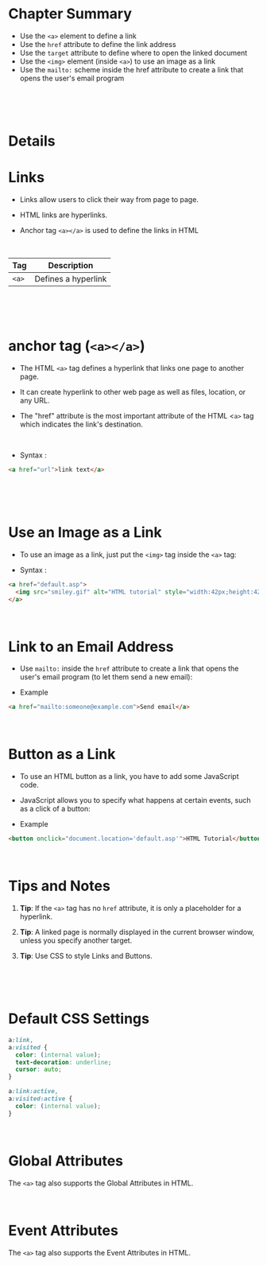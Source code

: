 # Chapter Summary

- Use the `<a>` element to define a link
- Use the `href` attribute to define the link address
- Use the `target` attribute to define where to open the linked document
- Use the `<img>` element (inside `<a>`) to use an image as a link
- Use the `mailto:` scheme inside the href attribute to create a link that opens the user's email program

&nbsp;

&nbsp;

# Details

# Links

- Links allow users to click their way from page to page.

- HTML links are hyperlinks.

* Anchor tag `<a></a>` is used to define the links in HTML

&nbsp;

| Tag   | Description         |
| ----- | ------------------- |
| `<a>` | Defines a hyperlink |

&nbsp;

&nbsp;

# anchor tag (`<a></a>`)

- The HTML `<a>` tag defines a hyperlink that links one page to another page.

* It can create hyperlink to other web page as well as files, location, or any URL.

* The "href" attribute is the most important attribute of the HTML <`a>` tag which indicates the link's destination.

&nbsp;

- Syntax :

```html
<a href="url">link text</a>
```

&nbsp;

&nbsp;

# Use an Image as a Link

- To use an image as a link, just put the `<img>` tag inside the `<a>` tag:

* Syntax :

```html
<a href="default.asp">
  <img src="smiley.gif" alt="HTML tutorial" style="width:42px;height:42px;" />
</a>
```

&nbsp;

# Link to an Email Address

- Use `mailto:` inside the `href` attribute to create a link that opens the user's email program (to let them send a new email):

* Example

```html
<a href="mailto:someone@example.com">Send email</a>
```

&nbsp;

# Button as a Link

- To use an HTML button as a link, you have to add some JavaScript code.

- JavaScript allows you to specify what happens at certain events, such as a click of a button:

- Example

```html
<button onclick="document.location='default.asp'">HTML Tutorial</button>
```

&nbsp;

# Tips and Notes

1. **Tip**: If the `<a>` tag has no `href` attribute, it is only a placeholder for a hyperlink.

2. **Tip**: A linked page is normally displayed in the current browser window, unless you specify another target.

3. **Tip**: Use CSS to style Links and Buttons.

&nbsp;

&nbsp;

# Default CSS Settings

```css
a:link,
a:visited {
  color: (internal value);
  text-decoration: underline;
  cursor: auto;
}

a:link:active,
a:visited:active {
  color: (internal value);
}
```

&nbsp;

# Global Attributes

The `<a>` tag also supports the Global Attributes in HTML.

&nbsp;

# Event Attributes

The `<a>` tag also supports the Event Attributes in HTML.

&nbsp;
